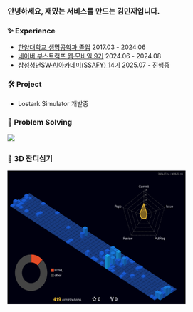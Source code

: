 <div>
  <h3>안녕하세요, 재밌는 서비스를 만드는 김민재입니다.</h3>

  <h3>✨ Experience</h3>
  <ul>
    <li><a href="http://bioeng.hanyang.ac.kr/" target="_blank">한양대학교 생명공학과 졸업</a> 2017.03 - 2024.06</li>
    <li><a href="https://boostcamp.connect.or.kr" target="_blank">네이버 부스트캠프 웹·모바일 9기</a> 2024.06 - 2024.08</li>
    <li><a href="https://www.ssafy.com" target="_blank">삼성청년SW·AI아카데미(SSAFY) 14기</a> 2025.07 - 진행중</li>
  </ul>

  <h3>🛠️ Project</h3>
  <ul>
    <li>Lostark Simulator 개발중</li>
  </ul>
  
  <h3>🧩 Problem Solving</h3>
  <a href="https://solved.ac/acapz">
    <img src="http://mazassumnida.wtf/api/v2/generate_badge?boj=acapz" />
  </a>


  <h3>🌿 3D 잔디심기</h3>
  <img src="./profile-3d-contrib/profile-night-view.svg" width="400" height="300" alt="3D Contribution Profile">

</div>
